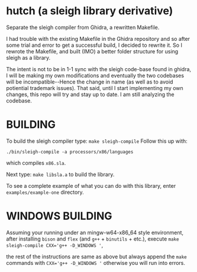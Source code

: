 # hutch (a sleigh library derivative)
Separate the sleigh compiler from Ghidra, a rewritten Makefile.

I had trouble with the existing Makefile in the Ghidra repository and so after
some trial and error to get a successful build, I decided to rewrite it. So I
rewrote the Makefile, and built (IMO) a better folder structure for using sleigh
as a library.

The intent is not to be in 1-1 sync with the sleigh code-base found in ghidra, I
will be making my own modifications and eventually the two codebases will be
incompatible--Hence the change in name (as well as to avoid potiential trademark
issues). That said, until I start implementing my own changes, this repo will
try and stay up to date. I am still analyzing the codebase.

# BUILDING
To build the sleigh compiler type: `make sleigh-compile`
Follow this up with:

`./bin/sleigh-compile -a processors/x86/languages`

which compiles `x86.sla`.

Next type: `make libsla.a` to build the library.

To see a complete example of what you can do with this library, enter
`examples/example-one` directory.

# WINDOWS BUILDING
Assuming your running under an mingw-w64-x86_64 style environment, after
installing `bison` and `flex` (and `g++` + `binutils` + etc.), execute `make
sleigh-compile CXX='g++ -D_WINDOWS '`,

the rest of the instructions are same as above but always append the `make`
commands with `CXX='g++ -D_WINDOWS '` otherwise you will run into errors.
